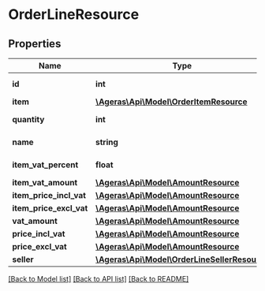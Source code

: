 # OrderLineResource

## Properties
Name | Type | Description | Notes
------------ | ------------- | ------------- | -------------
**id** | **int** | id for the line | [optional] 
**item** | [**\Ageras\Api\Model\OrderItemResource**](OrderItemResource.md) |  | [optional] 
**quantity** | **int** | Quantity per price. | [optional] 
**name** | **string** | Title for the line | [optional] 
**item_vat_percent** | **float** | Vat percent on item | [optional] 
**item_vat_amount** | [**\Ageras\Api\Model\AmountResource**](AmountResource.md) |  | [optional] 
**item_price_incl_vat** | [**\Ageras\Api\Model\AmountResource**](AmountResource.md) |  | [optional] 
**item_price_excl_vat** | [**\Ageras\Api\Model\AmountResource**](AmountResource.md) |  | [optional] 
**vat_amount** | [**\Ageras\Api\Model\AmountResource**](AmountResource.md) |  | [optional] 
**price_incl_vat** | [**\Ageras\Api\Model\AmountResource**](AmountResource.md) |  | [optional] 
**price_excl_vat** | [**\Ageras\Api\Model\AmountResource**](AmountResource.md) |  | [optional] 
**seller** | [**\Ageras\Api\Model\OrderLineSellerResource**](OrderLineSellerResource.md) |  | [optional] 

[[Back to Model list]](../README.md#documentation-for-models) [[Back to API list]](../README.md#documentation-for-api-endpoints) [[Back to README]](../README.md)


